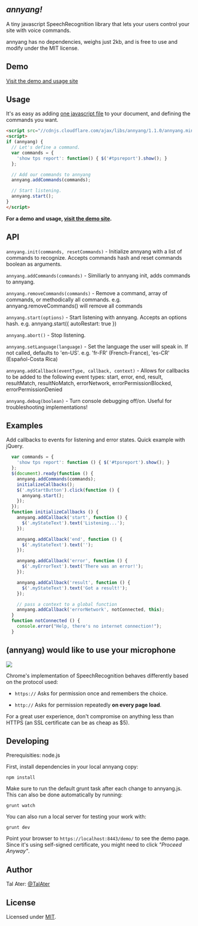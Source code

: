 *annyang!*
-----------------------------------------------

A tiny javascript SpeechRecognition library that lets your users control your site with voice commands.

annyang has no dependencies, weighs just 2kb, and is free to use and modify under the MIT license.

Demo
----
[Visit the demo and usage site](https://www.talater.com/annyang)

Usage
-----
It's as easy as adding [one javascript file](//cdnjs.cloudflare.com/ajax/libs/annyang/1.1.0/annyang.min.js) to your document, and defining the commands you want.
````html
<script src="//cdnjs.cloudflare.com/ajax/libs/annyang/1.1.0/annyang.min.js"></script>
<script>
if (annyang) {
  // Let's define a command.
  var commands = {
    'show tps report': function() { $('#tpsreport').show(); }
  };

  // Add our commands to annyang
  annyang.addCommands(commands);

  // Start listening.
  annyang.start();
}
</script>
````
**For a demo and usage, [visit the demo site](https://www.talater.com/annyang).**

API
------
`annyang.init(commands, resetCommands)` - Initialize annyang with a list of commands to recognize. Accepts commands hash and reset commands boolean as arguments.

`annyang.addCommands(commands)` - Similiarly to annyang init, adds commands to annyang.

`annyang.removeCommands(commands)` - Remove a command, array of commands, or methodically all commands. e.g. annyang.removeCommands() will remove all commands

`annyang.start(options)` - Start listening with annyang. Accepts an options hash. e.g. annyang.start({ autoRestart: true })

`annyang.abort()` - Stop listening.

`annyang.setLanguage(language)` - Set the language the user will speak in. If not called, defaults to 'en-US'. e.g. 'fr-FR' (French-France), 'es-CR' (Español-Costa Rica)

`annyang.addCallback(eventType, callback, context)` - Allows for callbacks to be added to the following event types: start, error, end, result, resultMatch, resultNoMatch, errorNetwork, errorPermissionBlocked, errorPermissionDenied

`annyang.debug(boolean)` - Turn console debugging off/on. Useful for troubleshooting implementations!

Examples
------
Add callbacks to events for listening and error states. Quick example with jQuery.
```javascript
  var commands = {
    'show tps report': function () { $('#tpsreport').show(); }
  };
  $(document).ready(function () {
    annyang.addCommands(commands);
    initializeCallbacks();
    $('.myStartButton').click(function () {
      annyang.start();
    });
  });
  function initializeCallbacks () {
  	annyang.addCallback('start', function () {
      $('.myStateText').text('Listening...');
  	});

  	annyang.addCallback('end', function () {
  	  $('.myStateText').text('');
  	});

  	annyang.addCallback('error', function () {
  	  $('.myErrorText').text('There was an error!');
  	});

  	annyang.addCallback('result', function () {
  	  $('.myStateText').text('Got a result!');
  	});

  	// pass a context to a global function
  	annyang.addCallback('errorNetwork', notConnected, this);
  }
  function notConnected () {
    console.error("Help, there's no internet connection!");
  }
```

(annyang) would like to use your microphone
-------------------------------------------
![](http://i.imgur.com/Z3zooUC.png)

Chrome's implementation of SpeechRecognition behaves differently based on the protocol used:

- `https://` Asks for permission once and remembers the choice.

- `http://`  Asks for permission repeatedly **on every page load**.

For a great user experience, don't compromise on anything less than HTTPS (an SSL certificate can be as cheap as $5).

Developing
----------
Prerequisities: node.js

First, install dependencies in your local annyang copy:

    npm install

Make sure to run the default grunt task after each change to annyang.js. This can also be done automatically by running:

    grunt watch

You can also run a local server for testing your work with:

    grunt dev

Point your browser to `https://localhost:8443/demo/` to see the demo page.
Since it's using self-signed certificate, you might need to click *"Proceed Anyway"*.

Author
------
Tal Ater: [@TalAter](https://twitter.com/TalAter)

License
-------
Licensed under [MIT](https://github.com/TalAter/annyang/blob/master/LICENSE).
